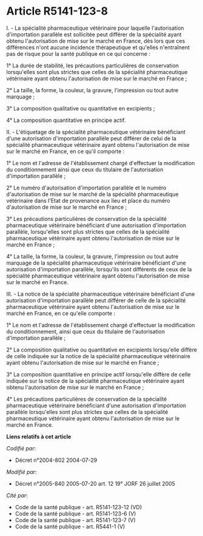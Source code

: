 # Article R5141-123-8

I. - La spécialité pharmaceutique vétérinaire pour laquelle l'autorisation d'importation parallèle est sollicitée peut
différer de la spécialité ayant obtenu l'autorisation de mise sur le marché en France, dès lors que ces différences n'ont
aucune incidence thérapeutique et qu'elles n'entraînent pas de risque pour la santé publique en ce qui concerne :

1° La durée de stabilité, les précautions particulières de conservation lorsqu'elles sont plus strictes que celles de la
spécialité pharmaceutique vétérinaire ayant obtenu l'autorisation de mise sur le marché en France ;

2° La taille, la forme, la couleur, la gravure, l'impression ou tout autre marquage ;

3° La composition qualitative ou quantitative en excipients ;

4° La composition quantitative en principe actif.

II. - L'étiquetage de la spécialité pharmaceutique vétérinaire bénéficiant d'une autorisation d'importation parallèle peut
différer de celui de la spécialité pharmaceutique vétérinaire ayant obtenu l'autorisation de mise sur le marché en France, en
ce qu'il comporte :

1° Le nom et l'adresse de l'établissement chargé d'effectuer la modification du conditionnement ainsi que ceux du titulaire
de l'autorisation d'importation parallèle ;

2° Le numéro d'autorisation d'importation parallèle et le numéro d'autorisation de mise sur le marché de la spécialité
pharmaceutique vétérinaire dans l'Etat de provenance aux lieu et place du numéro d'autorisation de mise sur le marché en
France ;

3° Les précautions particulières de conservation de la spécialité pharmaceutique vétérinaire bénéficiant d'une autorisation
d'importation parallèle, lorsqu'elles sont plus strictes que celles de la spécialité pharmaceutique vétérinaire ayant obtenu
l'autorisation de mise sur le marché en France ;

4° La taille, la forme, la couleur, la gravure, l'impression ou tout autre marquage de la spécialité pharmaceutique
vétérinaire bénéficiant d'une autorisation d'importation parallèle, lorsqu'ils sont différents de ceux de la spécialité
pharmaceutique vétérinaire ayant obtenu l'autorisation de mise sur le marché en France.

III. - La notice de la spécialité pharmaceutique vétérinaire bénéficiant d'une autorisation d'importation parallèle peut
différer de celle de la spécialité pharmaceutique vétérinaire ayant obtenu l'autorisation de mise sur le marché en France, en
ce qu'elle comporte :

1° Le nom et l'adresse de l'établissement chargé d'effectuer la modification du conditionnement, ainsi que ceux du titulaire
de l'autorisation d'importation parallèle ;

2° La composition qualitative ou quantitative en excipients lorsqu'elle diffère de celle indiquée sur la notice de la
spécialité pharmaceutique vétérinaire ayant obtenu l'autorisation de mise sur le marché en France ;

3° La composition quantitative en principe actif lorsqu'elle diffère de celle indiquée sur la notice de la spécialité
pharmaceutique vétérinaire ayant obtenu l'autorisation de mise sur le marché en France ;

4° Les précautions particulières de conservation de la spécialité pharmaceutique vétérinaire bénéficiant d'une autorisation
d'importation parallèle lorsqu'elles sont plus strictes que celles de la spécialité pharmaceutique vétérinaire ayant obtenu
l'autorisation de mise sur le marché en France.

**Liens relatifs à cet article**

_Codifié par_:

  - Décret n°2004-802 2004-07-29

_Modifié par_:

  - Décret n°2005-840 2005-07-20 art. 12 19° JORF 26 juillet 2005

_Cité par_:

  - Code de la santé publique - art. R5141-123-12 (VD)
  - Code de la santé publique - art. R5141-123-6 (V)
  - Code de la santé publique - art. R5141-123-7 (V)
  - Code de la santé publique - art. R5441-1 (V)
